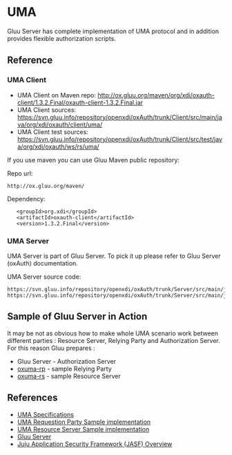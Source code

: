 # UMA

Gluu Server has complete implementation of UMA protocol and in addition provides flexible authorization scripts.

## Reference

### UMA Client

* UMA Client on Maven repo: http://ox.gluu.org/maven/org/xdi/oxauth-client/1.3.2.Final/oxauth-client-1.3.2.Final.jar
* UMA Client sources: https://svn.gluu.info/repository/openxdi/oxAuth/trunk/Client/src/main/java/org/xdi/oxauth/client/uma/
* UMA Client test sources: https://svn.gluu.info/repository/openxdi/oxAuth/trunk/Client/src/test/java/org/xdi/oxauth/ws/rs/uma/

If you use maven you can use Gluu Maven public repository:

Repo url:

```
http://ox.gluu.org/maven/
```

Dependency:
```
   <groupId>org.xdi</groupId>
   <artifactId>oxauth-client</artifactId>
   <version>1.3.2.Final</version>
```

### UMA Server

UMA Server is part of Gluu Server. To pick it up please refer to Gluu Server (oxAuth) documentation.

UMA Server source code:

```
https://svn.gluu.info/repository/openxdi/oxAuth/trunk/Server/src/main/java/org/xdi/oxauth/uma/ws/rs/
https://svn.gluu.info/repository/openxdi/oxAuth/trunk/Server/src/main/java/org/xdi/oxauth/service/uma/
```

## Sample of Gluu Server in Action

It may be not as obvious how to make whole UMA scenario work between different parties : Resource Server, Relying Party and Authorization Server. For this reason Gluu prepares :

- Gluu Server - Authorization Server
- [oxuma-rp](https://svn.gluu.info/repository/openxdi/oxUmaDemo/RP/) - sample Relying Party
- [oxuma-rs](https://svn.gluu.info/repository/openxdi/oxUmaDemo/RS/) - sample Resource Server

## References
- [UMA Specifications](http://kantarainitiative.org/confluence/display/uma/UMA+1.0+Core+Protocol)
- [UMA Requestion Party Sample implementation](https://svn.gluu.info/repository/openxdi/oxUmaDemo/RP/)
- [UMA Resource Server Sample implementation](https://svn.gluu.info/repository/openxdi/oxUmaDemo/RS/)
- [Gluu Server](http://gluu.org)
- [Juju Application Security Framework (JASF) Overview](http://www.gluu.co/juju-draft-overview)

[UMA]: http://kantarainitiative.org/confluence/display/uma/UMA+1.0+Core+Protocol

